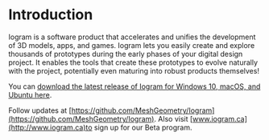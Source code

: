 # Introduction

Iogram is a software product that accelerates and unifies the development of 3D models, apps, and games. Iogram lets you easily create and explore thousands of prototypes during the early phases of your digital design project. It enables the tools that create these prototypes to evolve naturally with the project, potentially even maturing into robust products themselves!

You can [download the latest release of Iogram for Windows 10, macOS, and Ubuntu here](https://github.com/MeshGeometry/Iogram/releases/tag/v0.0.6-wip).

Follow updates at [https://github.com/MeshGeometry/Iogram](https://github.com/MeshGeometry/Iogram). Also visit [www.iogram.ca](http://www.iogram.ca)to sign up for our Beta program.

